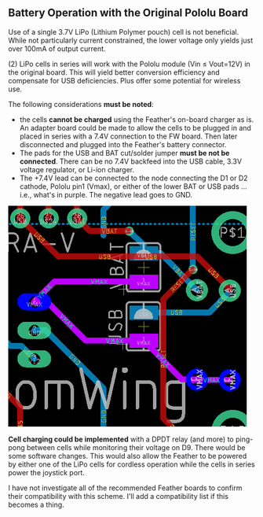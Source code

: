 ## Battery Operation with the Original Pololu Board

Use of a single 3.7V LiPo (Lithium Polymer pouch) cell is not beneficial. While not particularly current constrained, the lower voltage only yields just over 100mA of output current.

(2) LiPo cells in series will work with the Pololu module  (Vin ≤ Vout=12V) in the original board. This will yield better conversion efficiency and compensate for USB deficiencies. Plus offer some potential for wireless use.

The following considerations **must be noted**:

* the cells **cannot be charged** using the Feather's on-board charger as is. An adapter board could be made to allow the cells to be plugged in and placed in series with a 7.4V connection to the FW board. Then later disconnected and plugged into the Feather's battery connector.
* The pads for the USB and BAT cut/solder jumper **must be not be connected**. There can be no 7.4V backfeed into the USB cable, 3.3V voltage regulator, or Li-ion charger.
* The +7.4V lead can be connected to the node connecting the D1 or D2 cathode, Pololu pin1 (Vmax), or either of the lower BAT or USB pads ... i.e., what's in purple. The negative lead goes to GND.

![Vmax node](../img/FW-Vmax.png)



**Cell charging could be implemented** with a DPDT relay (and more) to ping-pong between cells while monitoring their voltage on D9. There would be some software changes. This would also allow the Feather to be powered by either one of the LiPo cells for cordless operation while the cells in series power the joystick port.

I have not investigate all of the recommended Feather boards to confirm their compatibility with this scheme. I'll add a compatibility list if this becomes a thing.